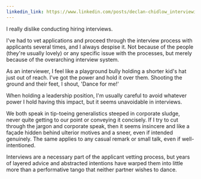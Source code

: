 ```yaml
---
linkedin_link: https://www.linkedin.com/posts/declan-chidlow_interviewing-talentacquisition-hiringprocess-activity-7373882581676830720-hgIf
---
```


I really dislike conducting hiring interviews.

I've had to vet applications and proceed through the interview process with applicants several times, and I always despise it. Not because of the people (they're usually lovely) or any specific issue with the processes, but merely because of the overarching interview system.

As an interviewer, I feel like a playground bully holding a shorter kid's hat just out of reach. I've got the power and hold it over them. Shooting the ground and their feet, I shout, 'Dance for me!'

When holding a leadership position, I'm usually careful to avoid whatever power I hold having this impact, but it seems unavoidable in interviews.

We both speak in tip-toeing generalistics steeped in corporate sludge, never quite getting to our point or conveying it concisely. If I try to cut through the jargon and corporate speak, then it seems insincere and like a façade hidden behind ulterior motives and a sneer, even if intended genuinely. The same applies to any casual remark or small talk, even if well-intentioned.

Interviews are a necessary part of the applicant vetting process, but years of layered advice and abstracted intentions have warped them into little more than a performative tango that neither partner wishes to dance.
